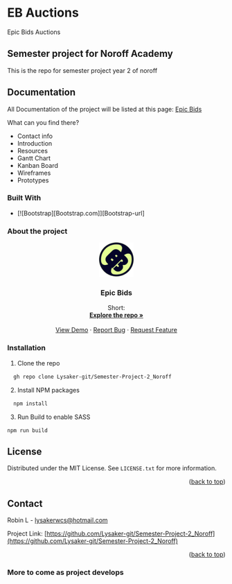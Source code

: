 # EB Auctions
Epic Bids Auctions

## Semester project for Noroff Academy
This is the repo for semester project year 2 of noroff

## Documentation
All Documentation of the project will be listed at this page: 
<a href="https://nutritious-piper-07b.notion.site/Epic-Bids-a625f2eca9a744928c2c7ddd7c1968f3">Epic Bids</a>

What can you find there?
- Contact info
- Introduction
- Resources
- Gantt Chart
- Kanban Board
- Wireframes
- Prototypes

### Built With
* [![Bootstrap][Bootstrap.com]][Bootstrap-url]

### About the project

<div align="center">
  <a href="https://github.com/github_username/repo_name">
    <img src="assets/images/Asset 8 1.svg" alt="Logo" width="80" height="80">
  </a>

<h3 align="center">Epic Bids</h3>

  <p align="center">
    Short:
    <br />
    <a href="https://github.com/Lysaker-git/Semester-Project-2_Noroff"><strong>Explore the repo »</strong></a>
    <br />
    <br />
    <a href="https://lysaker-git.github.io/Semester-Project-2_Noroff/index.html">View Demo</a>
    ·
    <a href="https://github.com/Lysaker-git/Semester-Project-2_Noroff/issues">Report Bug</a>
    ·
    <a href="https://github.com/Lysaker-git/Semester-Project-2_Noroff/issues">Request Feature</a>
  </p>
</div>


### Installation

1. Clone the repo
  ```sh
    gh repo clone Lysaker-git/Semester-Project-2_Noroff
  ```
2. Install NPM packages
  ```sh
    npm install
  ```
3. Run Build to enable SASS
  ```
  npm run build
  ```
  
## License

Distributed under the MIT License. See `LICENSE.txt` for more information.

<p align="right">(<a href="#readme-top">back to top</a>)</p>

## Contact

Robin L - lysakerwcs@hotmail.com

Project Link: [https://github.com/Lysaker-git/Semester-Project-2_Noroff](https://github.com/Lysaker-git/Semester-Project-2_Noroff)

<p align="right">(<a href="#readme-top">back to top</a>)</p>

### More to come as project develops
